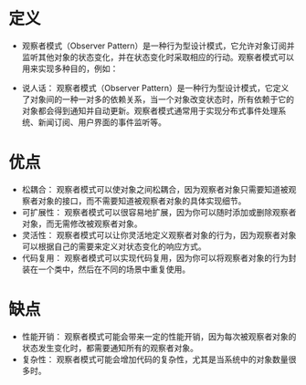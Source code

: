# 定义
+ 观察者模式（Observer Pattern）是一种行为型设计模式，它允许对象订阅并监听其他对象的状态变化，并在状态变化时采取相应的行动。观察者模式可以用来实现多种目的，例如：

+ 说人话： 观察者模式（Observer Pattern）是一种行为型设计模式，它定义了对象间的一种一对多的依赖关系，当一个对象改变状态时，所有依赖于它的对象都会得到通知并自动更新。观察者模式通常用于实现分布式事件处理系统、新闻订阅、用户界面的事件监听等。

# 优点
+ 松耦合： 观察者模式可以使对象之间松耦合，因为观察者对象只需要知道被观察者对象的接口，而不需要知道被观察者对象的具体实现细节。
+ 可扩展性： 观察者模式可以很容易地扩展，因为你可以随时添加或删除观察者对象，而无需修改被观察者对象。
+ 灵活性： 观察者模式可以让你灵活地定义观察者对象的行为，因为观察者对象可以根据自己的需要来定义对状态变化的响应方式。
+ 代码复用： 观察者模式可以实现代码复用，因为你可以将观察者对象的行为封装在一个类中，然后在不同的场景中重复使用。

# 缺点
+ 性能开销： 观察者模式可能会带来一定的性能开销，因为每次被观察者对象的状态发生变化时，都需要通知所有的观察者对象。
+ 复杂性： 观察者模式可能会增加代码的复杂性，尤其是当系统中的对象数量很多时。

